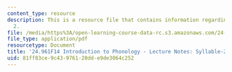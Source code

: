```yaml
---
content_type: resource
description: This is a resource file that contains information regarding syllable
  2.
file: /media/https%3A/open-learning-course-data-rc.s3.amazonaws.com/24-961-introduction-to-phonology-fall-2014/81ff83ce9c43976120dde9de3064c252_MIT24_961F14_Lecture20.pdf
file_type: application/pdf
resourcetype: Document
title: '24.961F14 Introduction to Phonology - Lecture Notes: Syllable-2'
uid: 81ff83ce-9c43-9761-20dd-e9de3064c252
---
```

